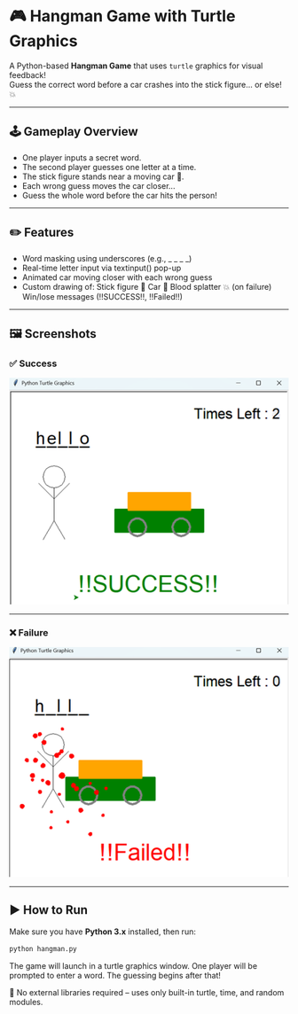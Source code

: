 # 🎮 Hangman Game with Turtle Graphics

A Python-based **Hangman Game** that uses `turtle` graphics for visual feedback!  
Guess the correct word before a car crashes into the stick figure... or else! 💥

---

## 🕹 Gameplay Overview

- One player inputs a secret word.
- The second player guesses one letter at a time.
- The stick figure stands near a moving car 🚗.
- Each wrong guess moves the car closer...
- Guess the whole word before the car hits the person!

---

## ✏️ Features
- Word masking using underscores (e.g., _ _ _ _)
- Real-time letter input via textinput() pop-up
- Animated car moving closer with each wrong guess
- Custom drawing of:
  Stick figure 🧍
  Car 🚗
  Blood splatter 💥 (on failure)
  Win/lose messages (!!SUCCESS!!, !!Failed!!)

---

## 🖼 Screenshots

### ✅ Success
![Success](result_success.png)

---

### ❌ Failure
![Failed](result_failed.png)

---

## ▶️ How to Run

Make sure you have **Python 3.x** installed, then run:

```bash
python hangman.py
```
The game will launch in a turtle graphics window. One player will be prompted to enter a word. The guessing begins after that!

🐢 No external libraries required – uses only built-in turtle, time, and random modules.

